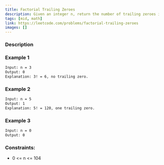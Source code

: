 ```yaml
---
title: Factorial Trailing Zeroes
description: Given an integer n, return the number of trailing zeroes in n!.
tags: [mid, math]
link: https://leetcode.com/problems/factorial-trailing-zeroes
images: []
---
```


### Description



### Example 1

```bash
Input: n = 3
Output: 0
Explanation: 3! = 6, no trailing zero.
```

### Example 2

```bash
Input: n = 5
Output: 1
Explanation: 5! = 120, one trailing zero.
```

### Example 3

```bash
Input: n = 0
Output: 0
```


### Constraints:

- 0 <= n <= 104


